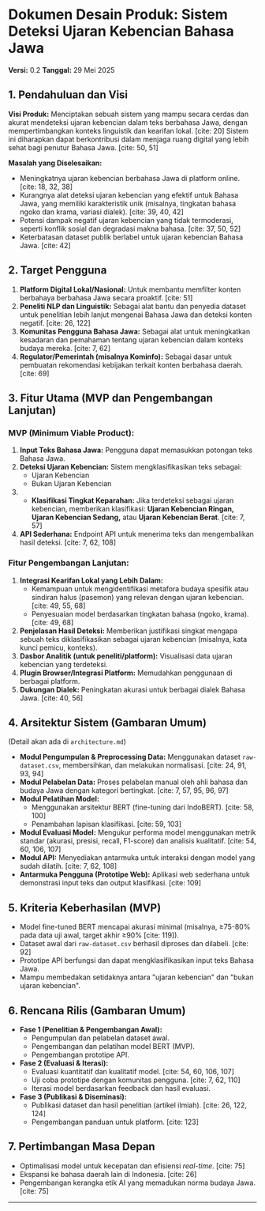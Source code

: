 # Dokumen Desain Produk: Sistem Deteksi Ujaran Kebencian Bahasa Jawa

**Versi:** 0.2
**Tanggal:** 29 Mei 2025

## 1. Pendahuluan dan Visi

**Visi Produk:**
Menciptakan sebuah sistem yang mampu secara cerdas dan akurat mendeteksi ujaran kebencian dalam teks berbahasa Jawa, dengan mempertimbangkan konteks linguistik dan kearifan lokal. [cite: 20] Sistem ini diharapkan dapat berkontribusi dalam menjaga ruang digital yang lebih sehat bagi penutur Bahasa Jawa. [cite: 50, 51]

**Masalah yang Diselesaikan:**
* Meningkatnya ujaran kebencian berbahasa Jawa di platform online. [cite: 18, 32, 38]
* Kurangnya alat deteksi ujaran kebencian yang efektif untuk Bahasa Jawa, yang memiliki karakteristik unik (misalnya, tingkatan bahasa ngoko dan krama, variasi dialek). [cite: 39, 40, 42]
* Potensi dampak negatif ujaran kebencian yang tidak termoderasi, seperti konflik sosial dan degradasi makna bahasa. [cite: 37, 50, 52]
* Keterbatasan dataset publik berlabel untuk ujaran kebencian Bahasa Jawa. [cite: 42]

## 2. Target Pengguna

1.  **Platform Digital Lokal/Nasional:** Untuk membantu memfilter konten berbahaya berbahasa Jawa secara proaktif. [cite: 51]
2.  **Peneliti NLP dan Linguistik:** Sebagai alat bantu dan penyedia dataset untuk penelitian lebih lanjut mengenai Bahasa Jawa dan deteksi konten negatif. [cite: 26, 122]
3.  **Komunitas Pengguna Bahasa Jawa:** Sebagai alat untuk meningkatkan kesadaran dan pemahaman tentang ujaran kebencian dalam konteks budaya mereka. [cite: 7, 62]
4.  **Regulator/Pemerintah (misalnya Kominfo):** Sebagai dasar untuk pembuatan rekomendasi kebijakan terkait konten berbahasa daerah. [cite: 69]

## 3. Fitur Utama (MVP dan Pengembangan Lanjutan)

### MVP (Minimum Viable Product):

1.  **Input Teks Bahasa Jawa:** Pengguna dapat memasukkan potongan teks Bahasa Jawa.
2.  **Deteksi Ujaran Kebencian:** Sistem mengklasifikasikan teks sebagai:
    * Ujaran Kebencian
    * Bukan Ujaran Kebencian
3.  *   **Klasifikasi Tingkat Keparahan:** Jika terdeteksi sebagai ujaran kebencian, memberikan klasifikasi: **Ujaran Kebencian Ringan, Ujaran Kebencian Sedang,** atau **Ujaran Kebencian Berat**. [cite: 7, 57]
4.  **API Sederhana:** Endpoint API untuk menerima teks dan mengembalikan hasil deteksi. [cite: 7, 62, 108]

### Fitur Pengembangan Lanjutan:

1.  **Integrasi Kearifan Lokal yang Lebih Dalam:**
    * Kemampuan untuk mengidentifikasi metafora budaya spesifik atau sindiran halus (pasemon) yang relevan dengan ujaran kebencian. [cite: 49, 55, 68]
    * Penyesuaian model berdasarkan tingkatan bahasa (ngoko, krama). [cite: 49, 68]
2.  **Penjelasan Hasil Deteksi:** Memberikan justifikasi singkat mengapa sebuah teks diklasifikasikan sebagai ujaran kebencian (misalnya, kata kunci pemicu, konteks).
3.  **Dasbor Analitik (untuk peneliti/platform):** Visualisasi data ujaran kebencian yang terdeteksi.
4.  **Plugin Browser/Integrasi Platform:** Memudahkan penggunaan di berbagai platform.
5.  **Dukungan Dialek:** Peningkatan akurasi untuk berbagai dialek Bahasa Jawa. [cite: 40, 56]

## 4. Arsitektur Sistem (Gambaran Umum)

(Detail akan ada di `architecture.md`)
* **Modul Pengumpulan & Preprocessing Data:** Menggunakan dataset `raw-dataset.csv`, membersihkan, dan melakukan normalisasi. [cite: 24, 91, 93, 94]
* **Modul Pelabelan Data:** Proses pelabelan manual oleh ahli bahasa dan budaya Jawa dengan kategori bertingkat. [cite: 7, 57, 95, 96, 97]
* **Modul Pelatihan Model:**
    * Menggunakan arsitektur BERT (fine-tuning dari IndoBERT). [cite: 58, 100]
    * Penambahan lapisan klasifikasi. [cite: 59, 103]
* **Modul Evaluasi Model:** Mengukur performa model menggunakan metrik standar (akurasi, presisi, recall, F1-score) dan analisis kualitatif. [cite: 54, 60, 106, 107]
* **Modul API:** Menyediakan antarmuka untuk interaksi dengan model yang sudah dilatih. [cite: 7, 62, 108]
* **Antarmuka Pengguna (Prototipe Web):** Aplikasi web sederhana untuk demonstrasi input teks dan output klasifikasi. [cite: 109]

## 5. Kriteria Keberhasilan (MVP)

* Model fine-tuned BERT mencapai akurasi minimal (misalnya, ≥75-80% pada data uji awal, target akhir ≥90% [cite: 119]).
*   Dataset awal dari `raw-dataset.csv` berhasil diproses dan dilabeli. [cite: 92]
* Prototipe API berfungsi dan dapat mengklasifikasikan input teks Bahasa Jawa.
* Mampu membedakan setidaknya antara "ujaran kebencian" dan "bukan ujaran kebencian".

## 6. Rencana Rilis (Gambaran Umum)

* **Fase 1 (Penelitian & Pengembangan Awal):**
    * Pengumpulan dan pelabelan dataset awal.
    * Pengembangan dan pelatihan model BERT (MVP).
    * Pengembangan prototipe API.
* **Fase 2 (Evaluasi & Iterasi):**
    * Evaluasi kuantitatif dan kualitatif model. [cite: 54, 60, 106, 107]
    * Uji coba prototipe dengan komunitas pengguna. [cite: 7, 62, 110]
    * Iterasi model berdasarkan feedback dan hasil evaluasi.
* **Fase 3 (Publikasi & Diseminasi):**
    * Publikasi dataset dan hasil penelitian (artikel ilmiah). [cite: 26, 122, 124]
    * Pengembangan panduan untuk platform. [cite: 123]

## 7. Pertimbangan Masa Depan

* Optimalisasi model untuk kecepatan dan efisiensi *real-time*. [cite: 75]
* Ekspansi ke bahasa daerah lain di Indonesia. [cite: 26]
* Pengembangan kerangka etik AI yang memadukan norma budaya Jawa. [cite: 75]

---